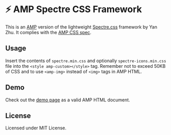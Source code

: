 # ⚡ AMP Spectre CSS Framework

This is an [AMP](https://www.ampproject.org) version of the lightweight [Spectre.css](https://picturepan2.github.io/spectre/) framework by Yan Zhu. It complies with the [AMP CSS spec](https://www.ampproject.org/docs/design/responsive/style_pages).

## Usage

Insert the contents of `spectre.min.css` and optionally `spectre-icons.min.css` file into the `<style amp-custom></style>` tag. Remember not to exceed 50KB of CSS and to use `<amp-img>` instead of `<img>` tags in AMP HTML.

## Demo

Check out the [demo page](https://niutech.github.io/amp-spectre/) as a valid AMP HTML document.

## License

Licensed under MIT License.
